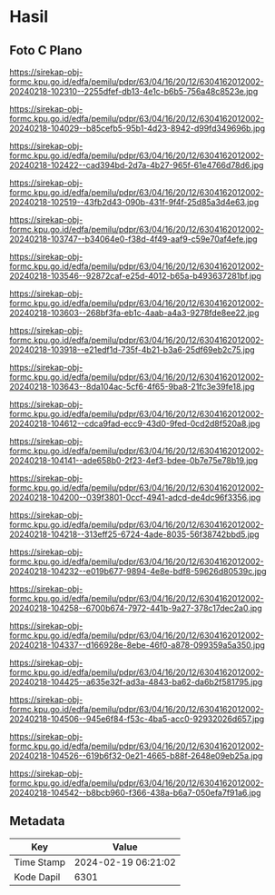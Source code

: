 # Hasil

## Foto C Plano

https://sirekap-obj-formc.kpu.go.id/edfa/pemilu/pdpr/63/04/16/20/12/6304162012002-20240218-102310--2255dfef-db13-4e1c-b6b5-756a48c8523e.jpg

https://sirekap-obj-formc.kpu.go.id/edfa/pemilu/pdpr/63/04/16/20/12/6304162012002-20240218-104029--b85cefb5-95b1-4d23-8942-d99fd349696b.jpg

https://sirekap-obj-formc.kpu.go.id/edfa/pemilu/pdpr/63/04/16/20/12/6304162012002-20240218-102422--cad394bd-2d7a-4b27-965f-61e4766d78d6.jpg

https://sirekap-obj-formc.kpu.go.id/edfa/pemilu/pdpr/63/04/16/20/12/6304162012002-20240218-102519--43fb2d43-090b-431f-9f4f-25d85a3d4e63.jpg

https://sirekap-obj-formc.kpu.go.id/edfa/pemilu/pdpr/63/04/16/20/12/6304162012002-20240218-103747--b34064e0-f38d-4f49-aaf9-c59e70af4efe.jpg

https://sirekap-obj-formc.kpu.go.id/edfa/pemilu/pdpr/63/04/16/20/12/6304162012002-20240218-103546--92872caf-e25d-4012-b65a-b493637281bf.jpg

https://sirekap-obj-formc.kpu.go.id/edfa/pemilu/pdpr/63/04/16/20/12/6304162012002-20240218-103603--268bf3fa-eb1c-4aab-a4a3-9278fde8ee22.jpg

https://sirekap-obj-formc.kpu.go.id/edfa/pemilu/pdpr/63/04/16/20/12/6304162012002-20240218-103918--e21edf1d-735f-4b21-b3a6-25df69eb2c75.jpg

https://sirekap-obj-formc.kpu.go.id/edfa/pemilu/pdpr/63/04/16/20/12/6304162012002-20240218-103643--8da104ac-5cf6-4f65-9ba8-21fc3e39fe18.jpg

https://sirekap-obj-formc.kpu.go.id/edfa/pemilu/pdpr/63/04/16/20/12/6304162012002-20240218-104612--cdca9fad-ecc9-43d0-9fed-0cd2d8f520a8.jpg

https://sirekap-obj-formc.kpu.go.id/edfa/pemilu/pdpr/63/04/16/20/12/6304162012002-20240218-104141--ade658b0-2f23-4ef3-bdee-0b7e75e78b19.jpg

https://sirekap-obj-formc.kpu.go.id/edfa/pemilu/pdpr/63/04/16/20/12/6304162012002-20240218-104200--039f3801-0ccf-4941-adcd-de4dc96f3356.jpg

https://sirekap-obj-formc.kpu.go.id/edfa/pemilu/pdpr/63/04/16/20/12/6304162012002-20240218-104218--313eff25-6724-4ade-8035-56f38742bbd5.jpg

https://sirekap-obj-formc.kpu.go.id/edfa/pemilu/pdpr/63/04/16/20/12/6304162012002-20240218-104232--e019b677-9894-4e8e-bdf8-59626d80539c.jpg

https://sirekap-obj-formc.kpu.go.id/edfa/pemilu/pdpr/63/04/16/20/12/6304162012002-20240218-104258--6700b674-7972-441b-9a27-378c17dec2a0.jpg

https://sirekap-obj-formc.kpu.go.id/edfa/pemilu/pdpr/63/04/16/20/12/6304162012002-20240218-104337--d166928e-8ebe-46f0-a878-099359a5a350.jpg

https://sirekap-obj-formc.kpu.go.id/edfa/pemilu/pdpr/63/04/16/20/12/6304162012002-20240218-104425--a635e32f-ad3a-4843-ba62-da6b2f581795.jpg

https://sirekap-obj-formc.kpu.go.id/edfa/pemilu/pdpr/63/04/16/20/12/6304162012002-20240218-104506--945e6f84-f53c-4ba5-acc0-92932026d657.jpg

https://sirekap-obj-formc.kpu.go.id/edfa/pemilu/pdpr/63/04/16/20/12/6304162012002-20240218-104526--619b6f32-0e21-4665-b88f-2648e09eb25a.jpg

https://sirekap-obj-formc.kpu.go.id/edfa/pemilu/pdpr/63/04/16/20/12/6304162012002-20240218-104542--b8bcb960-f366-438a-b6a7-050efa7f91a6.jpg


## Metadata

| Key        | Value               |
| ---------- | ------------------- |
| Time Stamp | 2024-02-19 06:21:02 |
| Kode Dapil | 6301                |



